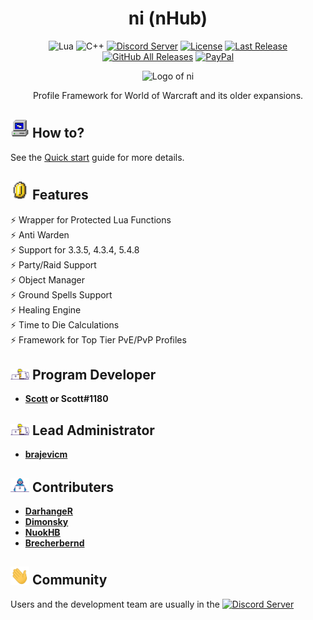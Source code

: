 <!-- markdownlint-disable MD004 MD033 -->
<div align="center">

# ni (nHub)

![Lua](https://img.shields.io/badge/Lua-2C2D72?style=flat-squaree&logo=lua&logoColor=white)
![C++](https://img.shields.io/badge/C%2B%2B-00599C?style=flat-squaree&logo=c%2B%2B&logoColor=white)
[![Discord Server](https://img.shields.io/badge/Discord-7289DA?style=flat-squaree&logo=discord&logoColor=white)](https://discord.gg/xBFKJc6QRr)
[![License](https://img.shields.io/github/license/darhanger/ni?style=flat-square)](https://github.com/darhanger/ni/releases) 
[![Last Release](https://img.shields.io/github/v/release/darhanger/ni?style=flat-square)](https://github.com/darhanger/ni)
[![GitHub All Releases](https://img.shields.io/github/downloads/darhanger/ni/total?style=flat-square)](https://github.com/darhanger/ni/releases)
[![PayPal](https://img.shields.io/badge/PayPal-00457C?style=flat-square&logo=paypal&logoColor=white)](https://www.paypal.com/donate/?cmd=_s-xclick&hosted_button_id=E5ULM2VAQHE9N&source=url)

<img src="https://darhanger.github.io/ni/_media/ni.png" alt="Logo of ni" width="256"/>

Profile Framework for World of Warcraft and its older expansions.

</div>

##  <img src="https://github.com/darhanger/darhanger/blob/main/Assets/PC.gif" width="30px"> How to?

See the [Quick start](https://darhanger.github.io/ni/#/getting-started/quickstart) guide for more details.

##  <img src="https://github.com/darhanger/darhanger/blob/main/Assets/coin.gif" width="30px"> Features

⚡️ Wrapper for Protected Lua Functions<br>
⚡️ Anti Warden<br>
⚡️ Support for 3.3.5, 4.3.4, 5.4.8<br>
⚡️ Party/Raid Support<br>
⚡️ Object Manager<br>
⚡️ Ground Spells Support<br>
⚡️ Healing Engine<br>
⚡️ Time to Die Calculations<br>
⚡️ Framework for Top Tier PvE/PvP Profiles<br>

## <img src="https://github.com/darhanger/darhanger/blob/main/Assets/Designer.gif" width="30px"> Program Developer

- **[Scott](https://github.com/scizzydo) or Scott#1180**

## <img src="https://github.com/darhanger/darhanger/blob/main/Assets/Designer.gif" width="30px"> Lead Administrator

- **[brajevicm](https://github.com/brajevicm)**

## <img src="https://github.com/darhanger/darhanger/blob/main/Assets/Developer.gif" width="30px"> Contributers

- **[DarhangeR](https://github.com/DarhangeR)**
- **[Dimonsky](https://github.com/Dimonskynew)**
- **[NuokHB](https://github.com/NuokHB/ni/tree/master/addon/Rotations)**
- **[Brecherbernd](https://github.com/Brecherbernd/Doomsday)**

## <img src="https://github.com/darhanger/darhanger/blob/main/Assets/Hi.gif" width="30px"> Community 

Users and the development team are usually in the [![Discord Server](https://img.shields.io/badge/Discord-7289DA?style=flat-squaree&logo=discord&logoColor=white)](https://discord.gg/xBFKJc6QRr)
